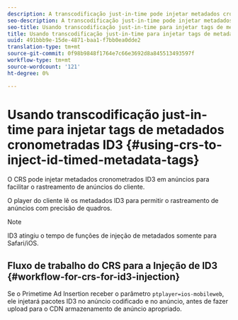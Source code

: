 ```yaml
---
description: A transcodificação just-in-time pode injetar metadados cronometrados ID3 em anúncios para facilitar o rastreamento de anúncios do cliente.
seo-description: A transcodificação just-in-time pode injetar metadados cronometrados ID3 no formato HLS e criar para facilitar o rastreamento de anúncios do cliente.
seo-title: Usando transcodificação just-in-time para injetar tags de metadados cronometradas ID3
title: Usando transcodificação just-in-time para injetar tags de metadados cronometradas ID3
uuid: 491bbb9e-15de-4871-baa1-f7bb0ea0dde2
translation-type: tm+mt
source-git-commit: 0f98b9848f1764e7c66e3692d8a845513493597f
workflow-type: tm+mt
source-wordcount: '121'
ht-degree: 0%

---
```



# Usando transcodificação just-in-time para injetar tags de metadados cronometradas ID3 {#using-crs-to-inject-id-timed-metadata-tags}

O CRS pode injetar metadados cronometrados ID3 em anúncios para facilitar o rastreamento de anúncios do cliente.

O player do cliente lê os metadados ID3 para permitir o rastreamento de anúncios com precisão de quadros.

>[!NOTE]
>
>ID3 atingiu o tempo de funções de injeção de metadados somente para Safari/iOS.

## Fluxo de trabalho do CRS para a Injeção de ID3 {#workflow-for-crs-for-id3-injection}

Se o Primetime Ad Insertion receber o parâmetro `ptplayer=ios-mobileweb`, ele injetará pacotes ID3 no anúncio codificado e no anúncio, antes de fazer upload para o CDN armazenamento de anúncio apropriado.
